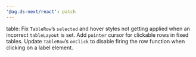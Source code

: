 ```yaml
---
'@ag.ds-next/react': patch
---
```


table: Fix `TableRow`’s `selected` and hover styles not getting applied when an incorrect `tableLayout` is set. Add `pointer` cursor for clickable rows in fixed tables.  Update `TableRow`’s `onClick` to disable firing the row function when clicking on a label element.